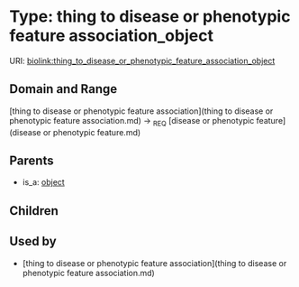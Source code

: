 
# Type: thing to disease or phenotypic feature association_object




URI: [biolink:thing_to_disease_or_phenotypic_feature_association_object](https://w3id.org/biolink/vocab/thing_to_disease_or_phenotypic_feature_association_object)


## Domain and Range

[thing to disease or phenotypic feature association](thing to disease or phenotypic feature association.md) ->  <sub>REQ</sub> [disease or phenotypic feature](disease or phenotypic feature.md)

## Parents

 *  is_a: [object](object.md)

## Children


## Used by

 * [thing to disease or phenotypic feature association](thing to disease or phenotypic feature association.md)
